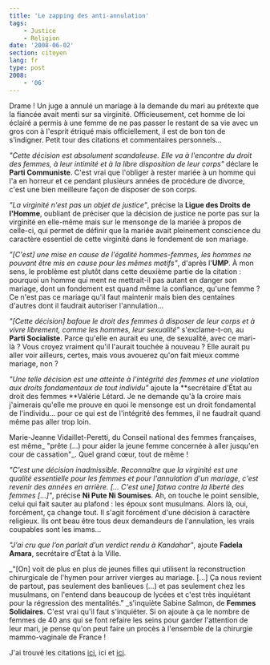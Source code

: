 ```yaml
---
title: 'Le zapping des anti-annulation'
tags:
    - Justice
    - Religion
date: '2008-06-02'
section: citoyen
lang: fr
type: post
2008:
    - '06'
---
```


Drame&nbsp;! Un juge a annulé un mariage à la demande du mari au prétexte que la fiancée avait menti sur sa virginité. Officieusement, cet homme de loi éclairé a permis à une femme de ne pas passer le restant de sa vie avec un gros con à l'esprit étriqué mais officiellement, il est de bon ton de s'indigner. Petit tour des citations et commentaires personnels…

_"Cette décision est absolument scandaleuse. Elle va à l'encontre du droit des femmes, à leur intimité et à la libre disposition de leur corps"_ déclare le **Parti Communiste**. C'est vrai que l'obliger à rester mariée à un homme qui l'a en horreur et ce pendant plusieurs années de procédure de divorce, c'est une bien meilleure façon de disposer de son corps.

_"La virginité n'est pas un objet de justice"_, précise la **Ligue des Droits de l'Homme**, oubliant de préciser que la décision de justice ne porte pas sur la virginité en elle-même mais sur le mensonge de la mariée à propos de celle-ci, qui permet de définir que la mariée avait pleinement conscience du caractère essentiel de cette virginité dans le fondement de son mariage.

_"[C'est] une mise en cause de l'égalité hommes-femmes, les hommes ne pouvant être mis en cause pour les mêmes motifs"_, d'après l'**UMP**. À mon sens, le problème est plutôt dans cette deuxième partie de la citation&nbsp;: pourquoi un homme qui ment ne mettrait-il pas autant en danger son mariage, dont un fondement est quand même la confiance, qu'une femme&nbsp;? Ce n'est pas ce mariage qu'il faut maintenir mais bien des centaines d'autres dont il faudrait autoriser l'annulation…

_"[Cette décision] bafoue le droit des femmes à disposer de leur corps et à vivre librement, comme les hommes, leur sexualité"_ s'exclame-t-on, au **Parti Socialiste**. Parce qu'elle en aurait eu une, de sexualité, avec ce mari-là&nbsp;? Vous croyez vraiment qu'il l'aurait touchée à nouveau&nbsp;? Elle aurait pu aller voir ailleurs, certes, mais vous avouerez qu'on fait mieux comme mariage, non&nbsp;?

_"Une telle décision est une atteinte à l'intégrité des femmes et une violation aux droits fondamentaux de tout individu"_ ajoute la **secrétaire d'État au droit des femmes **Valérie Létard. Je ne demande qu'à la croire mais j'aimerais qu'elle me prouve en quoi le mensonge est un droit fondamental de l'individu… pour ce qui est de l'intégrité des femmes, il ne faudrait quand même pas aller trop loin.

Marie-Jeanne Vidaillet-Peretti, du Conseil national des femmes françaises, est même_ "prête (…) pour aider la jeune femme concernée à aller jusqu'en cour de cassation"_. Quel grand cœur, tout de même&nbsp;!

_"C'est une décision inadmissible. Reconnaître que la virginité est une qualité essentielle pour les femmes et pour l'annulation d'un mariage, c'est revenir des années en arrière. [… C'est une] fatwa contre la liberté des femmes […]"_, précise **Ni Pute Ni Soumises**. Ah, on touche le point sensible, celui qui fait sauter au plafond&nbsp;: les époux sont musulmans. Alors là, oui, forcément, ça change tout. Il s'agit forcément d'une décision à caractère religieux. Ils ont beau être tous deux demandeurs de l'annulation, les vrais coupables sont les imams…

_"J’ai cru que l’on parlait d’un verdict rendu à Kandahar"_, ajoute **Fadela Amara**, secrétaire d’État à la Ville.

_"[On] voit de plus en plus de jeunes filles qui utilisent la reconstruction chirurgicale de l'hymen pour arriver vierges au mariage. […] Ça nous revient de partout, pas seulement des banlieues (…) et pas seulement chez les musulmans, on l'entend dans beaucoup de lycées et c'est très inquiétant pour la régression des mentalités." _s'inquiète Sabine Salmon, de **Femmes Solidaires**. C'est vrai qu'il faut s'inquiéter. Si on ajoute à ça le nombre de femmes de 40 ans qui se font refaire les seins pour garder l'attention de leur mari, je pense qu'on peut faire un procès à l'ensemble de la chirurgie mammo-vaginale de France&nbsp;!

J'ai trouvé les citations [ici](http://www.lefigaro.fr/actualite-france/2008/05/30/01016-20080530ARTFIG00452-mariage-annule-l-ump-demande-un-recours.php), ici et [ici](http://www.lavoixdunord.fr/France_Monde/actualite/Secteur_France_Monde/2008/05/31/article_mariage-annule-droite-et-gauche-unies-da.shtml).